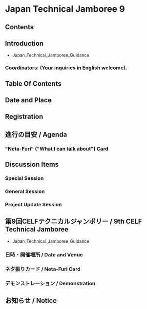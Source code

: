 # Japan Technical Jamboree 9
## Contents
## Introduction
* Japan_Technical_Jamboree_Guidance
### Coordinators: (Your inquiries in English welcome).
## Table Of Contents
## Date and Place
## Registration
## 進行の目安 / Agenda
### "Neta-Furi" ("What I can talk about") Card
## Discussion Items
### Special Session
### General Session
### Project Update Session
## 第9回CELFテクニカルジャンボリー / 9th CELF Technical Jamboree
* Japan_Technical_Jamboree_Guidance
### 日時・開催場所 / Date and Venue
### ネタ振りカード / Neta-Furi Card
### デモンストレーション / Demonstration
## お知らせ / Notice
